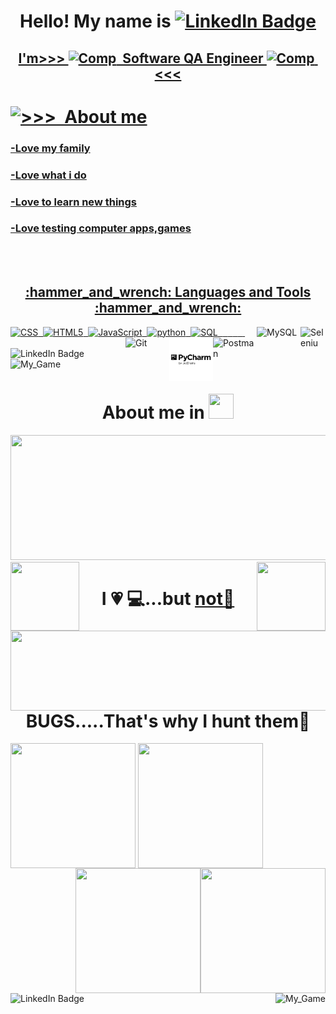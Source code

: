 <div align="center"><h1> Hello! My name is <ins><a href="https://www.linkedin.com/in/aleksandrguz/">
           <img  src="https://img.shields.io/badge/Aleksandr Guz-blue?style=for-the-badge&logo=linkedin&logoColor=white" alt="LinkedIn Badge" /></ins> </h1>
</div>
       <h2  align="center">I'm>>> <img src="https://cdn-icons-png.flaticon.com/128/2655/2655713.png?track=ais"  alt="Comp" width="40" height="40"/>&nbsp; Software <ins>QA Engineer <img src="https://cdn-icons-png.flaticon.com/128/8740/8740928.png?track=ais"  alt="Comp" width="40" height="40"/>&nbsp; </ins><<< </h2>
 
 <dev><h1 align="left"><img src="https://cdn-icons-png.flaticon.com/128/9364/9364236.png?track=ais"  alt=">>>" width="40" height="40"/>&nbsp; About me </h1></dev>
  <dev>
 <h3 align="left">-Love my family</h3>
   <h3 align="left">-Love what i do</h3>
     <h3 align="left">-Love to learn new things</h3>
       <h3 align="left">-Love testing computer apps,games</h3>
    </dev>
<br/>
<br/>

<h2 align="center">:hammer_and_wrench: Languages and Tools :hammer_and_wrench:</h2>
 <a href="https://developer.mozilla.org/en-US/docs/Web/CSS">
  <img src="https://cdn-icons-png.flaticon.com/128/7273/7273959.png?track=ais"  alt="CSS" width="40" height="40"/>&nbsp;
 </a>
 <a href="https://en.wikipedia.org/wiki/HTML">
   <img src="https://cdn-icons-png.flaticon.com/128/6864/6864002.png?track=ais" title="HTML5" alt="HTML5" width="40" height="40"/>&nbsp;
 </a>
 <a href="https://developer.mozilla.org/en-US/docs/Web/JavaScript">
    <img src="https://cdn-icons-png.flaticon.com/128/381/381742.png?track=ais" title="JavaScript" alt="JavaScript" width="40" height="40"/>&nbsp;
 </a>
 <a href="https://www.python.org/">
     <img src="https://cdn-icons-png.flaticon.com/128/1447/1447876.png?track=ais" title="python" alt="python" width="40" height="40"/>&nbsp;
 </a>
  <a href="https://en.wikipedia.org/wiki/SQL">
     <img src="https://cdn-icons-png.flaticon.com/128/2644/2644127.png?track=ais" title="SQL" alt="SQL" width="40" height="40"/>&nbsp;
 </a>
    <a href="https://www.selenium.dev/">
  <img align="right" src="https://cdn-icons-png.flaticon.com/128/9907/9907060.png?track=ais" title="Selenium" alt="Selenium" width="40" height="40"/>&nbsp;
    </a>
 <a href="https://en.wikipedia.org/wiki/SQL">
     <img align="right" src="https://cdn-icons-png.flaticon.com/128/402/402214.png?track=ais" title="MySQL"  alt="MySQL" width="70" height="70"/>&nbsp;
 </a>
 <a href="https://www.postman.com/">
       <img  align="right" src="https://global.discourse-cdn.com/getpostman/original/2X/f/f5d14a3d8749083c5c3cc184fe20db5576f80752.svg" title="Postman" alt="Postman" width="70" height="70"/>&nbsp;
 </a>
  <a href="https://www.jetbrains.com/pycharm/">
       <img  align="right" src="https://github.com/devicons/devicon/raw/master/icons/pycharm/pycharm-original-wordmark.svg" title="Pycharm" alt="Pycharm" width="70" height="70"/>&nbsp;
 </a>
 </a>
  <a href="https://github.com/">
       <img  align="right" src="https://cdn-icons-png.flaticon.com/128/536/536452.png"
title="Git" alt="Git" width="70" height="70"/>&nbsp;
 </a>
 </br>
</br>
 <div id="badges" >
         <a  href="https://www.linkedin.com/in/aleksandrguz/">
           <img align="left" src="https://img.shields.io/badge/Aleks.Guz-blue?style=for-the-badge&logo=linkedin&logoColor=white" alt="LinkedIn Badge" />
         </a>
         <a   href="https://www.youtube.com/watch?v=OD7uVurKx14">
           <img align="left" src="https://img.shields.io/badge/My_Game-red?style=for-the-badge&logo=My_Game&logoColor=white" alt="My_Game"/>
         </a>
</div>
<br/>
<br/>   
<h1 align="center" color="lime"> About me in <img src="https://cdn-icons-png.flaticon.com/128/238/238336.png?track=ais" width="40" height="40"></h1>
<div id="header">
   <img src="https://media.giphy.com/media/zXmbOaTpbY6mA/giphy.gif" width="1024" height="200" color="red"/>
</div>
 <div id="header" align="center"> 
  <img  align="left" src="https://media.giphy.com/media/ZJ6IOBmCaj5f2/giphy.gif" width="110" height="110"/>
    <img  align="right" src="https://media.giphy.com/media/ZJ6IOBmCaj5f2/giphy.gif" width="110" height="110"/>
     
</div>
<div>   
 <img align="right" src="https://media.giphy.com/media/eUdtR10ZsxlFC/giphy.gif" width="1024" height="128"/>
</div>   
<div> 
 <h1 align="center"> I 💗 💻...but <ins>not🖤</ins> BUGS.....That's why I hunt them👀 </h1>
 <img align="center" src="https://media.giphy.com/media/fQZX2aoRC1Tqw/giphy.gif" width="200" height="200"/> 
 <img align="center" src="https://media.giphy.com/media/y0XAoHQPmv4CQ/giphy.gif" width="200" height="200"/>
 <img align="right" src="https://media.giphy.com/media/NS7gPxeumewkWDOIxi/giphy.gif" width="200" height="200"/>
 <img align="right" src="https://media.giphy.com/media/fTne319LfO6Noh80qD/giphy.gif" width="200" height="200"/>

</div>
 <div id="badges" >
         <a  href="https://www.linkedin.com/in/aleksandrguz/">
           <img align="left" src="https://img.shields.io/badge/Aleks.Guz-blue?style=for-the-badge&logo=linkedin&logoColor=white" alt="LinkedIn Badge" />
         </a>
         <a   href="https://www.youtube.com/watch?v=OD7uVurKx14">
           <img align="right" src="https://img.shields.io/badge/My_Game-red?style=for-the-badge&logo=My_Game&logoColor=white" alt="My_Game"/>
         </a>
</div>


